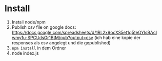 # Install
1. Install node/npm
1. Publish csv file on google docs: https://docs.google.com/spreadsheets/d/1RL2x9ocXS5et1g5teOYIsBAcIwmy1u-SPCUdsGr1BtM/pub?output=csv (ich hab eine kopie der responses als csv angelegt und die gepublished)
3. `npm install` in dem Ordner
4. node index.js
